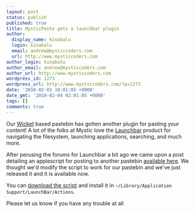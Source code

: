 ```yaml
---
layout: post
status: publish
published: true
title: MysticPaste gets a launchbar plugin
author:
  display_name: kinabalu
  login: kinabalu
  email: andrew@mysticcoders.com
  url: http://www.mysticcoders.com
author_login: kinabalu
author_email: andrew@mysticcoders.com
author_url: http://www.mysticcoders.com
wordpress_id: 1273
wordpress_url: http://www.mysticcoders.com/?p=1273
date: '2010-02-03 19:01:05 +0000'
date_gmt: '2010-02-04 02:01:05 +0000'
tags: []
comments: true
---
```

Our <a href="http://wicket.apache.org" target="_blank">Wicket</a> based pastebin has gotten another plugin for pasting your content!  A lot of the folks at Mystic love the <a href="http://www.obdev.at/products/launchbar/index.html" target="_blank">Launchbar</a> product for navigating the filesystem, launching applications, searching, and much more.  

After perusing the forums for Launchbar a bit ago we came upon a post detailing an applescript for posting to another pastebin <a href="http://forums.obdev.at/viewtopic.php?f=24&t=3043" target="_blank">available here</a>.  We thought we'd modify the script to work for our pastebin and we've just released it and it is available now.

You can <a href="http://github.com/kinabalu/mysticpaste/tree/master/applescript-plugin/" target="_blank">download the script</a> and install it in <code>~/Library/Application Support/LaunchBar/Actions</code>.

Please let us know if you have any trouble at all

